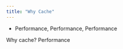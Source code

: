 ```yaml
---
title: "Why Cache"
---
```


* Performance, Performance, Performance

<div class="presenter-note">
Why cache? Performance
</div>